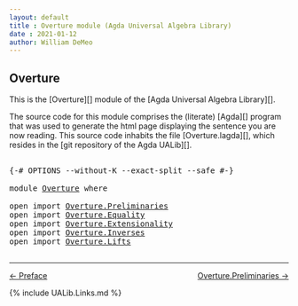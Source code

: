 ```yaml
---
layout: default
title : Overture module (Agda Universal Algebra Library)
date : 2021-01-12
author: William DeMeo
---
```


## <a id="prelude">Overture</a>

This is the [Overture][] module of the [Agda Universal Algebra Library][].

The source code for this module comprises the (literate) [Agda][] program that was used to generate the html page displaying the sentence you are now reading. This source code inhabits the file [Overture.lagda][], which resides in the [git repository of the Agda UALib][].

<pre class="Agda">

<a id="520" class="Symbol">{-#</a> <a id="524" class="Keyword">OPTIONS</a> <a id="532" class="Pragma">--without-K</a> <a id="544" class="Pragma">--exact-split</a> <a id="558" class="Pragma">--safe</a> <a id="565" class="Symbol">#-}</a>

<a id="570" class="Keyword">module</a> <a id="577" href="Overture.html" class="Module">Overture</a> <a id="586" class="Keyword">where</a>

<a id="593" class="Keyword">open</a> <a id="598" class="Keyword">import</a> <a id="605" href="Overture.Preliminaries.html" class="Module">Overture.Preliminaries</a>
<a id="628" class="Keyword">open</a> <a id="633" class="Keyword">import</a> <a id="640" href="Overture.Equality.html" class="Module">Overture.Equality</a>
<a id="658" class="Keyword">open</a> <a id="663" class="Keyword">import</a> <a id="670" href="Overture.Extensionality.html" class="Module">Overture.Extensionality</a>
<a id="694" class="Keyword">open</a> <a id="699" class="Keyword">import</a> <a id="706" href="Overture.Inverses.html" class="Module">Overture.Inverses</a>
<a id="724" class="Keyword">open</a> <a id="729" class="Keyword">import</a> <a id="736" href="Overture.Lifts.html" class="Module">Overture.Lifts</a>

</pre>

--------------------------------------

<p></p>

[← Preface](Preface.html)
<span style="float:right;">[Overture.Preliminaries →](Overture.Preliminaries.html)</span>

{% include UALib.Links.md %}
